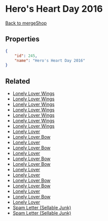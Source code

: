 # Hero's Heart Day 2016

<no description available>

[Back to mergeShop](../merge-shops.md)

## Properties

```json
{
    "id": 245,
    "name": "Hero's Heart Day 2016"
}
```

## Related

- [Lonely Lover Wings](../items/15502-lonely-lover-wings.md)
- [Lonely Lover Wings](../items/15501-lonely-lover-wings.md)
- [Lonely Lover Wings](../items/15500-lonely-lover-wings.md)
- [Lonely Lover Wings](../items/15499-lonely-lover-wings.md)
- [Lonely Lover Wings](../items/15498-lonely-lover-wings.md)
- [Lonely Lover Wings](../items/15497-lonely-lover-wings.md)
- [Lonely Lover Wings](../items/15496-lonely-lover-wings.md)
- [Lonely Lover](../items/15495-lonely-lover.md)
- [Lonely Lover Bow](../items/15488-lonely-lover-bow.md)
- [Lonely Lover](../items/15494-lonely-lover.md)
- [Lonely Lover Bow](../items/15487-lonely-lover-bow.md)
- [Lonely Lover](../items/15493-lonely-lover.md)
- [Lonely Lover Bow](../items/15486-lonely-lover-bow.md)
- [Lonely Lover Bow](../items/15485-lonely-lover-bow.md)
- [Lonely Lover](../items/15492-lonely-lover.md)
- [Lonely Lover](../items/15491-lonely-lover.md)
- [Lonely Lover Bow](../items/15484-lonely-lover-bow.md)
- [Lonely Lover Bow](../items/15483-lonely-lover-bow.md)
- [Lonely Lover](../items/15490-lonely-lover.md)
- [Lonely Lover Bow](../items/15482-lonely-lover-bow.md)
- [Lonely Lover](../items/15489-lonely-lover.md)
- [Spam Letter (Sellable Junk)](../items/15503-spam-letter-sellable-junk.md)
- [Spam Letter (Sellable Junk)](../items/15481-spam-letter-sellable-junk.md)

